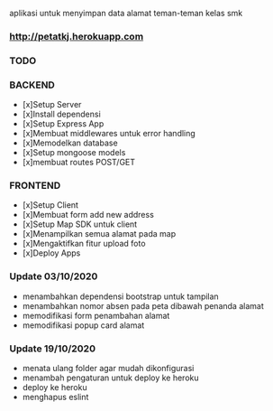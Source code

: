 aplikasi untuk menyimpan data alamat teman-teman kelas smk

### http://petatkj.herokuapp.com

### TODO

### BACKEND
* [x]Setup Server
*    [x]Install dependensi
*    [x]Setup Express App
*    [x]Membuat middlewares untuk error handling
* [x]Memodelkan database
* [x]Setup mongoose models
* [x]membuat routes POST/GET

### FRONTEND
* [x]Setup Client
* [x]Membuat form add new address
* [x]Setup Map SDK untuk client
* [x]Menampilkan semua alamat pada map
* [x]Mengaktifkan fitur upload foto
* [x]Deploy Apps 

### Update 03/10/2020
* menambahkan dependensi bootstrap untuk tampilan
* menambahkan nomor absen pada peta dibawah penanda alamat
* memodifikasi form penambahan alamat
* memodifikasi popup card alamat

### Update 19/10/2020
* menata ulang folder agar mudah dikonfigurasi 
* menambah pengaturan untuk deploy ke heroku
* deploy ke heroku
* menghapus eslint 


